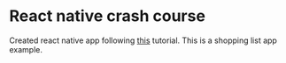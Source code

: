 # React native crash course

Created react native app following [this](https://www.youtube.com/watch?v=Hf4MJH0jDb4) tutorial. This is a shopping list app example.